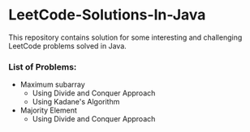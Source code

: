 # LeetCode-Solutions-In-Java
This repository contains solution for some interesting and challenging LeetCode problems solved in Java. 

### List of Problems:
* Maximum subarray
  * Using Divide and Conquer Approach
  * Using Kadane's Algorithm
* Majority Element
  * Using Divide and Conquer Approach

